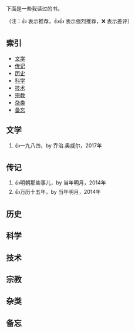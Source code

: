 下面是一些我读过的书。

（注：:+1: 表示推荐，:+1::+1: 表示强烈推荐，:x: 表示差评）

## 索引

- [文学](#文学)
- [传记](#传记)
- [历史](#历史)
- [科学](#科学)
- [技术](#技术)
- [宗教](#宗教)
- [杂类](#杂类)
- [备忘](#备忘)

## 文学

1. :+1:一九八四，by 乔治.奥威尔，2017年

## 传记
1. :+1:明朝那些事儿，by 当年明月，2014年
1. :+1:万历十五年，by 当年明月，2014年

## 历史


## 科学


## 技术


## 宗教


## 杂类


## 备忘



